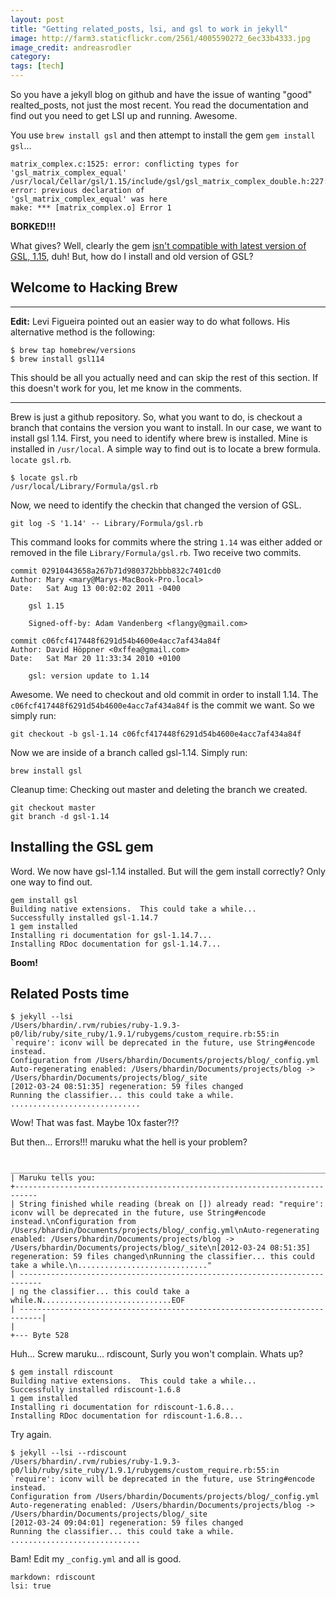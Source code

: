 ```yaml
---
layout: post
title: "Getting related_posts, lsi, and gsl to work in jekyll"
image: http://farm3.staticflickr.com/2561/4005590272_6ec33b4333.jpg
image_credit: andreasrodler
category: 
tags: [tech]
---
```


So you have a jekyll blog on github and have the issue of wanting "good" realted_posts, not just the most recent. You read the documentation and find out you need to get LSI up and running. Awesome.

You use `brew install gsl` and then attempt to install the gem `gem install gsl`...

	matrix_complex.c:1525: error: conflicting types for 'gsl_matrix_complex_equal'
	/usr/local/Cellar/gsl/1.15/include/gsl/gsl_matrix_complex_double.h:227: error: previous declaration of
	'gsl_matrix_complex_equal' was here
	make: *** [matrix_complex.o] Error 1

__BORKED!!!__

What gives? Well, clearly the gem [isn't compatible with latest version of GSL, 1.15][1], duh! But, how do I install and old version of GSL?

[1]: http://rubyforge.org/tracker/index.php?func=detail&aid=29508&group_id=285&atid=1167

Welcome to Hacking Brew
-----------------------
* * *

__Edit:__ Levi Figueira pointed out an easier way to do what follows. His alternative method is the following:

	$ brew tap homebrew/versions
	$ brew install gsl114

This should be all you actually need and can skip the rest of this section. If this doesn't work for you, let me know in the comments.

* * *

Brew is just a github repository. So, what you want to do, is checkout a branch that contains the version you want to install. In our case, we want to install gsl 1.14. First, you need to identify where brew is installed. Mine is installed in `/usr/local`. A simple way to find out is to locate a brew formula. `locate gsl.rb`. 

	$ locate gsl.rb
	/usr/local/Library/Formula/gsl.rb

Now, we need to identify the checkin that changed the version of GSL.

	git log -S '1.14' -- Library/Formula/gsl.rb

This command looks for commits where the string `1.14` was either added or removed in the file `Library/Formula/gsl.rb`. Two receive two commits.

	commit 02910443658a267b71d980372bbbb832c7401cd0
	Author: Mary <mary@Marys-MacBook-Pro.local>
	Date:   Sat Aug 13 00:02:02 2011 -0400

	    gsl 1.15
	    
	    Signed-off-by: Adam Vandenberg <flangy@gmail.com>

	commit c06fcf417448f6291d54b4600e4acc7af434a84f
	Author: David Höppner <0xffea@gmail.com>
	Date:   Sat Mar 20 11:33:34 2010 +0100

	    gsl: version update to 1.14

Awesome. We need to checkout and old commit in order to install 1.14. The `c06fcf417448f6291d54b4600e4acc7af434a84f` is the commit we want. So we simply run:

	git checkout -b gsl-1.14 c06fcf417448f6291d54b4600e4acc7af434a84f

Now we are inside of a branch called gsl-1.14. Simply run:
	
	brew install gsl

Cleanup time: Checking out master and deleting the branch we created.

	git checkout master
	git branch -d gsl-1.14

Installing the GSL gem
----------------------

Word. We now have gsl-1.14 installed. But will the gem install correctly? Only one way to find out.

	gem install gsl
	Building native extensions.  This could take a while...
	Successfully installed gsl-1.14.7
	1 gem installed
	Installing ri documentation for gsl-1.14.7...
	Installing RDoc documentation for gsl-1.14.7...

__Boom!__

Related Posts time
------------------
	$ jekyll --lsi
	/Users/bhardin/.rvm/rubies/ruby-1.9.3-p0/lib/ruby/site_ruby/1.9.1/rubygems/custom_require.rb:55:in `require': iconv will be deprecated in the future, use String#encode instead.
	Configuration from /Users/bhardin/Documents/projects/blog/_config.yml
	Auto-regenerating enabled: /Users/bhardin/Documents/projects/blog -> /Users/bhardin/Documents/projects/blog/_site
	[2012-03-24 08:51:35] regeneration: 59 files changed
	Running the classifier... this could take a while.
	.............................

Wow! That was fast. Maybe 10x faster?!?

But then... Errors!!! maruku what the hell is your problem?

	 ___________________________________________________________________________
	| Maruku tells you:
	+---------------------------------------------------------------------------
	| String finished while reading (break on []) already read: "require': iconv will be deprecated in the future, use String#encode instead.\nConfiguration from /Users/bhardin/Documents/projects/blog/_config.yml\nAuto-regenerating enabled: /Users/bhardin/Documents/projects/blog -> /Users/bhardin/Documents/projects/blog/_site\n[2012-03-24 08:51:35] regeneration: 59 files changed\nRunning the classifier... this could take a while.\n............................."
	| ---------------------------------------------------------------------------
	| ng the classifier... this could take a while.N.............................EOF
	| ---------------------------------------------------------------------------|
	|                                                                            +--- Byte 528

Huh... Screw maruku... rdiscount, Surly you won't complain. Whats up?

	$ gem install rdiscount
	Building native extensions.  This could take a while...
	Successfully installed rdiscount-1.6.8
	1 gem installed
	Installing ri documentation for rdiscount-1.6.8...
	Installing RDoc documentation for rdiscount-1.6.8...

Try again.

	$ jekyll --lsi --rdiscount
	/Users/bhardin/.rvm/rubies/ruby-1.9.3-p0/lib/ruby/site_ruby/1.9.1/rubygems/custom_require.rb:55:in `require': iconv will be deprecated in the future, use String#encode instead.
	Configuration from /Users/bhardin/Documents/projects/blog/_config.yml
	Auto-regenerating enabled: /Users/bhardin/Documents/projects/blog -> /Users/bhardin/Documents/projects/blog/_site
	[2012-03-24 09:04:01] regeneration: 59 files changed
	Running the classifier... this could take a while.
	.............................

Bam! Edit my `_config.yml` and all is good.

	markdown: rdiscount
	lsi: true













